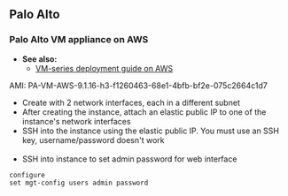 ## Palo Alto

### Palo Alto VM appliance on AWS

- **See also:**
  - [VM-series deployment guide on AWS](https://docs.paloaltonetworks.com/vm-series/9-1/vm-series-deployment/set-up-the-vm-series-firewall-on-aws/deploy-the-vm-series-firewall-on-aws)

AMI: PA-VM-AWS-9.1.16-h3-f1260463-68e1-4bfb-bf2e-075c2664c1d7

- Create with 2 network interfaces, each in a different subnet
- After creating the instance, attach an elastic public IP to one of the instance's network interfaces
- SSH into the instance using the elastic public IP. You must use an SSH key, username/password doesn't work
<br><br>
- SSH into instance to set admin password for web interface
```
configure
set mgt-config users admin password
```
